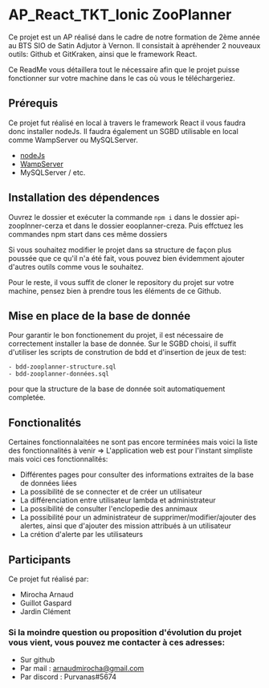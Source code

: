 # AP_React_TKT_Ionic ZooPlanner
Ce projet est un AP réalisé dans le cadre de notre formation de 2ème année au BTS SIO de Satin Adjutor à Vernon. Il consistait à apréhender 2 nouveaux outils: Github et GitKraken, ainsi que le framework React.

Ce ReadMe vous détaillera tout le nécessaire afin que le projet puisse fonctionner sur votre machine dans le cas où vous le téléchargeriez.

## Prérequis
Ce projet fut réalisé en local à travers le framework React il vous faudra donc installer nodeJs. Il faudra également un SGBD utilisable en local comme WampServer ou MySQLServer.

- [nodeJs](https://nodejs.org/en)
- [WampServer](https://www.wampserver.com)  
- MySQLServer / etc.

## Installation des dépendences
Ouvrez le dossier et exécuter la commande ```npm i``` dans le dossier api-zooplnner-cerza et dans le dossier eooplanner-creza.
Puis effctuez les commandes npm start dans ces même dossiers

Si vous souhaitez modifier le projet dans sa structure de façon plus poussée que ce qu'il n'a été fait, vous pouvez bien évidemment ajouter d'autres outils comme vous le souhaitez.

Pour le reste, il vous suffit de cloner le repository du projet sur votre machine, pensez bien à prendre tous les éléments de ce Github.

## Mise en place de la base de donnée
Pour garantir le bon fonctionement du projet, il est nécessaire de correctement installer la base de donnée.
Sur le SGBD choisi, il suffit d'utiliser les scripts de constrution de bdd et d'insertion de jeux de test:
```
- bdd-zooplanner-structure.sql
- bdd-zooplanner-données.sql
```
pour que la structure de la base de donnée soit automatiquement completée.

## Fonctionalités
Certaines fonctionnalaitées ne sont pas encore terminées mais voici la liste des fonctionnalités à venir => 
L'application web est pour l'instant simpliste mais voici ces fonctionnalités:
- Différentes pages pour consulter des informations extraites de la base de données liées
- La possibilité de se connecter et de créer un utilisateur
- La différenciation entre utilisateur lambda et administrateur
- La possibilité de consulter l'enclopedie des annimaux
- La possibilité pour un administrateur de supprimer/modifier/ajouter des alertes, ainsi que d'ajouter des mission attribués à un utilisateur
- La crétion d'alerte par les utilisateurs


## Participants
Ce projet fut réalisé par:
- Mirocha Arnaud
- Guillot Gaspard
- Jardin Clément

### Si la moindre question ou proposition d'évolution du projet vous vient, vous pouvez me contacter à ces adresses:
- Sur github
- Par mail : arnaudmirocha@gmail.com
- Par discord : Purvanas#5674